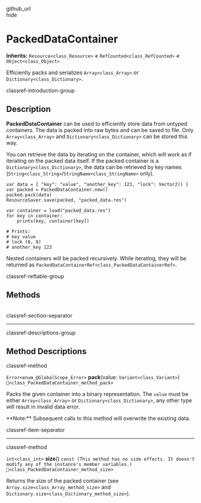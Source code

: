 github\_url  
hide

# PackedDataContainer

**Inherits:** `Resource<class_Resource>` **&lt;**
`RefCounted<class_RefCounted>` **&lt;** `Object<class_Object>`

Efficiently packs and serializes `Array<class_Array>` or
`Dictionary<class_Dictionary>`.

classref-introduction-group

## Description

**PackedDataContainer** can be used to efficiently store data from
untyped containers. The data is packed into raw bytes and can be saved
to file. Only `Array<class_Array>` and `Dictionary<class_Dictionary>`
can be stored this way.

You can retrieve the data by iterating on the container, which will work
as if iterating on the packed data itself. If the packed container is a
`Dictionary<class_Dictionary>`, the data can be retrieved by key names
(`String<class_String>`/`StringName<class_StringName>` only).

    var data = { "key": "value", "another_key": 123, "lock": Vector2() }
    var packed = PackedDataContainer.new()
    packed.pack(data)
    ResourceSaver.save(packed, "packed_data.res")

    var container = load("packed_data.res")
    for key in container:
        prints(key, container[key])

    # Prints:
    # key value
    # lock (0, 0)
    # another_key 123

Nested containers will be packed recursively. While iterating, they will
be returned as `PackedDataContainerRef<class_PackedDataContainerRef>`.

classref-reftable-group

## Methods

<table>
<tbody>
<tr>
</tr>
<tr>
</tr>
</tbody>
</table>

classref-section-separator

------------------------------------------------------------------------

classref-descriptions-group

## Method Descriptions

classref-method

`Error<enum_@GlobalScope_Error>` **pack**(value:
`Variant<class_Variant>`) `🔗<class_PackedDataContainer_method_pack>`

Packs the given container into a binary representation. The `value` must
be either `Array<class_Array>` or `Dictionary<class_Dictionary>`, any
other type will result in invalid data error.

\*\*Note:\*\* Subsequent calls to this method will overwrite the
existing data.

classref-item-separator

------------------------------------------------------------------------

classref-method

`int<class_int>` **size**()
`const (This method has no side effects. It doesn't modify any of the instance's member variables.)`
`🔗<class_PackedDataContainer_method_size>`

Returns the size of the packed container (see
`Array.size<class_Array_method_size>` and
`Dictionary.size<class_Dictionary_method_size>`).
